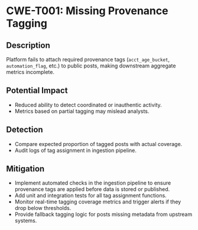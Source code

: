 # CWE-T001: Missing Provenance Tagging

## Description 
Platform fails to attach required provenance tags (`acct_age_bucket`, `automation_flag`, etc.) to public posts, making downstream aggregate metrics incomplete.

## Potential Impact
- Reduced ability to detect coordinated or inauthentic activity.
- Metrics based on partial tagging may mislead analysts.

## Detection
- Compare expected proportion of tagged posts with actual coverage.
- Audit logs of tag assignment in ingestion pipeline.

## Mitigation
- Implement automated checks in the ingestion pipeline to ensure provenance tags are applied before data is stored or published.
- Add unit and integration tests for all tag assignment functions.
- Monitor real-time tagging coverage metrics and trigger alerts if they drop below thresholds.
- Provide fallback tagging logic for posts missing metadata from upstream systems.
